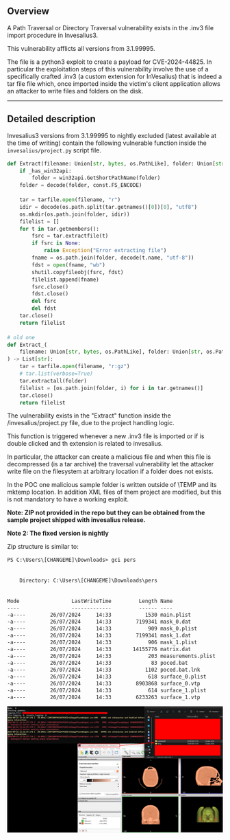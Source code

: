 ## Overview

A Path Traversal or Directory Traversal vulnerability exists in the .inv3 file import procedure in Invesalius3.

This vulnerability afflicts all versions from 3.1.99995.

The file is a python3 exploit to create a payload for CVE-2024-44825. In particular the exploitation steps of this vulnerability involve the use of a specifically crafted .inv3 (a custom extension for InVesalius) that is indeed a tar file file which, once imported inside the victim's client application allows an attacker to write files and folders on the disk.

----

## Detailed description

Invesalius3 versions from 3.1.99995 to nightly excluded (latest available at the time of writing) contain the following vulnerable function inside the `invesalius/project.py` script file.

```python
def Extract(filename: Union[str, bytes, os.PathLike], folder: Union[str, bytes, os.PathLike]):
    if _has_win32api:
        folder = win32api.GetShortPathName(folder)
    folder = decode(folder, const.FS_ENCODE)

    tar = tarfile.open(filename, "r")
    idir = decode(os.path.split(tar.getnames()[0])[0], "utf8")
    os.mkdir(os.path.join(folder, idir))
    filelist = []
    for t in tar.getmembers():
        fsrc = tar.extractfile(t)
        if fsrc is None:
            raise Exception("Error extracting file")
        fname = os.path.join(folder, decode(t.name, "utf-8"))
        fdst = open(fname, "wb")
        shutil.copyfileobj(fsrc, fdst)
        filelist.append(fname)
        fsrc.close()
        fdst.close()
        del fsrc
        del fdst
    tar.close()
    return filelist

# old one
def Extract_(
    filename: Union[str, bytes, os.PathLike], folder: Union[str, os.PathLike]
) -> List[str]:
    tar = tarfile.open(filename, "r:gz")
    # tar.list(verbose=True)
    tar.extractall(folder)
    filelist = [os.path.join(folder, i) for i in tar.getnames()]
    tar.close()
    return filelist
```
The vulnerability exists in the "Extract" function inside the /invesalius/project.py file, due to the project handling logic.

This function is triggered whenever a new .inv3 file is imported or if is double clicked and th extension is related to invesalius.

In particular, the attacker can create a malicious file and when this file is decompressed (is a tar archive) the traversal vulnerability let the attacker write file on the filesystem at arbitrary location if a folder does not exists.

In the POC one malicious sample folder is written outside of \TEMP and its mktemp location. In addition XML files of them project are modified, but this is not mandatory to have a working exploit.

**Note: ZIP not provided in the repo but they can be obtained from the sample project shipped with invesalius release.**

**Note 2: The fixed version is nightly**

Zip structure is similar to:
```
PS C:\Users\[CHANGEME]\Downloads> gci pers


    Directory: C:\Users\[CHANGEME]\Downloads\pers


Mode                 LastWriteTime         Length Name
----                 -------------         ------ ----
-a----        26/07/2024     14:33           1530 main.plist
-a----        26/07/2024     14:33        7199341 mask_0.dat
-a----        26/07/2024     14:33            909 mask_0.plist
-a----        26/07/2024     14:33        7199341 mask_1.dat
-a----        26/07/2024     14:33            906 mask_1.plist
-a----        26/07/2024     14:33       14155776 matrix.dat
-a----        26/07/2024     14:33            203 measurements.plist
-a----        26/07/2024     14:33             83 poced.bat
-a----        26/07/2024     14:33           1102 poced.bat.lnk
-a----        26/07/2024     14:33            618 surface_0.plist
-a----        26/07/2024     14:33        8903868 surface_0.vtp
-a----        26/07/2024     14:33            614 surface_1.plist
-a----        26/07/2024     14:33        6233263 surface_1.vtp
```

![POC](./2024-09-23_13-21.png)
